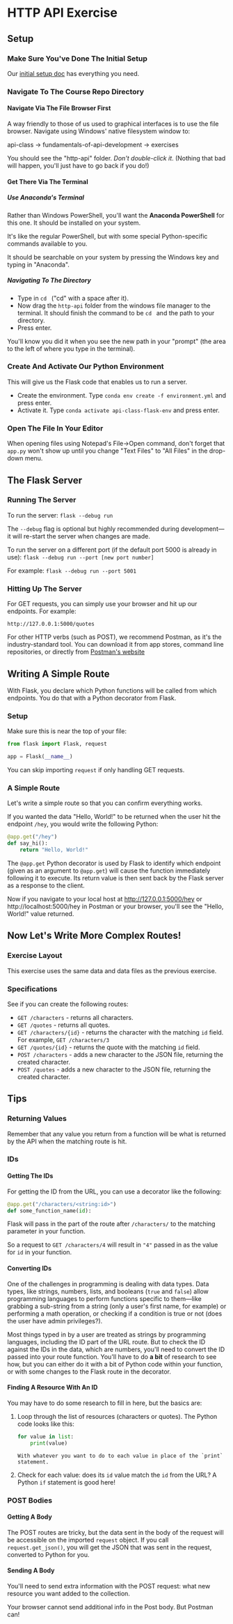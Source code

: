 # HTTP API Exercise

## Setup

### Make Sure You've Done The Initial Setup

Our [initial setup doc](../../../computer-setup/readme.md) has everything you need.

### Navigate To The Course Repo Directory

#### Navigate Via The File Browser First

A way friendly to those of us used to graphical interfaces is to use the file browser. Navigate using Windows' native filesystem window to:

api-class -> fundamentals-of-api-development -> exercises

You should see the "http-api" folder. *Don't double-click it*.  (Nothing  that bad will happen, you'll just have to go back if you do!)

#### Get There Via The Terminal

##### Use Anaconda's Terminal

Rather than Windows PowerShell, you'll want the **Anaconda PowerShell** for this one. It should be installed on your system.

It's like the regular PowerShell, but with some special Python-specific commands available to you.

It should be searchable on your system by pressing the Windows key and typing in "Anaconda".

##### Navigating To The Directory

- Type in `cd ` ("cd" with a space after it).
- Now drag the `http-api` folder from the windows file manager to the terminal. It should finish the command to be `cd ` and the path to your directory.
- Press enter.

You'll know you did it when you see the new path in your "prompt" (the area to the left of where you type in the terminal).

### Create And Activate Our Python Environment

This will give us the Flask code that enables us to run a server.

- Create the environment. Type `conda env create -f environment.yml` and press enter.
- Activate it. Type `conda activate api-class-flask-env` and press enter.

### Open The File In Your Editor

When opening files using Notepad's File->Open command, don't forget that `app.py` won't show up until you change "Text Files" to "All Files" in the drop-down menu.

## The Flask Server

### Running The Server

To run the server: `flask --debug run`

The `--debug` flag is optional but highly recommended during development—it will re-start the server when changes are made.

To run the server on a different port (if the default port 5000 is already in use): `flask --debug run --port [new port number]`

For example: `flask --debug run --port 5001`

### Hitting Up The Server

For GET requests, you can simply use your browser and hit up our endpoints. For example:

`http://127.0.0.1:5000/quotes`

For other HTTP verbs (such as POST), we recommend Postman, as it's the industry-standard tool. You can download it from app stores, command line repositories, or directly from [Postman's website](https://www.postman.com/downloads)

## Writing A Simple Route

With Flask, you declare which Python functions will be called from which endpoints. You do that with a Python decorator from Flask.

### Setup

Make sure this is near the top of your file:

```python
from flask import Flask, request

app = Flask(__name__)
```

You can skip importing `request` if only handling GET requests.

### A Simple Route

Let's write a simple route so that you can confirm everything works.

If you wanted the data "Hello, World!" to be returned when the user hit the endpoint `/hey`, you would write the following Python:

```python
@app.get("/hey")
def say_hi():
    return "Hello, World!"
```

The `@app.get` Python decorator is used by Flask to identify which endpoint (given as an argument to `@app.get`) will cause the function immediately following it to execute. Its return value is then sent back by the Flask server as a response to the client.

Now if you navigate to your local host  at http://127.0.0.1:5000/hey or http://localhost:5000/hey in Postman or your browser, you'll see the "Hello, World!" value returned. 

## Now Let's Write More Complex Routes!

### Exercise Layout

This exercise uses the same data and data files as the previous exercise.

### Specifications

See if you can create the following routes:

- `GET /characters` - returns all characters.
- `GET /quotes` - returns all quotes.
- `GET /characters/{id}` - returns the character with the matching `id` field. For example, `GET /characters/3`
- `GET /quotes/{id}` - returns the quote with the matching `id` field.
- `POST /characters` - adds a new character to the JSON file, returning the created character.
- `POST /quotes` - adds a new character to the JSON file, returning the created character.

## Tips

### Returning Values

Remember that any value you return from a function will be what is returned by the API when the matching route is hit.

### IDs

#### Getting The IDs

For getting the ID from the URL, you can use a decorator like the following:

```python
@app.get("/characters/<string:id>")
def some_function_name(id):
```

Flask will pass in the part of the route after `/characters/` to the matching parameter in your function.

So a request to `GET /characters/4` will result in `"4"` passed in as the value for `id` in your function.

#### Converting IDs

One of the challenges in programming is dealing with data types. Data types, like strings, numbers, lists, and booleans (`true` and `false`) allow programming languages to perform functions specific to them—like grabbing a sub-string from a string (only a user's first name, for example) or performing a math operation, or checking if a condition is true or not (does the user have admin privileges?).

Most things typed in by a user are treated as strings by programming languages, including the ID part of the URL route. But to check the ID against the IDs in the data, which are numbers, you'll need to convert the ID passed into your route function.  You'll have to do **a bit** of research to see how, but you can either do it with a bit of Python code within your function, or with some changes to the Flask route in the decorator.
 
#### Finding A Resource With An ID

You may have to do some research to fill in here, but the basics are:

1. Loop through the list of resources (characters or quotes). The Python code looks like this:

    ```python
    for value in list:
        print(value)
    ```
   
       With whatever you want to do to each value in place of the `print` statement.

2. Check for each value: does its `id` value match the `id` from the URL?  A Python `if` statement is good here!

### POST Bodies

#### Getting A Body

The POST routes are tricky, but the data sent in the body of the request will be accessible on the imported `request` object. If you call `request.get_json()`, you will get the JSON that was sent in the request, converted to Python for you.

#### Sending A Body

You'll need to send extra information with the POST request: what new resource you want added to the collection.

Your browser cannot send additional info in the Post body. But Postman can!

